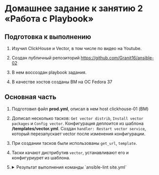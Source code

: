 # Домашнее задание к занятию 2 «Работа с Playbook»

## Подготовка к выполнению

1. Изучил ClickHouse и Vector, в том числе по видео на Youtube.

2. Создан публичный репозиторий https://github.com/Granit16/ansible-02

3. В нем воссоздан playbook задания.

4. В качестве хостов созданы ВМ на ОС Fedora 37



## Основная часть

1. Подготовил файл **prod.yml**, описал в нем host clickhouse-01 (ВМ)

2. Дописал несколько тасков: `Get vector distrib`, `Install vector packages` и `Config vector`.
    Конфигурация деплоится из шаблона **/templates/vector.yml**.
    Создан `handler: Restart vector service`, который перезапускает vector после изменения конфигурации.

3. При создании тасков были использованы `get_url`, `template`.

4. Таски качают дистрибутив `vector`, устанавливают его и конфигуриурет из шаблона.

5. <details><summary>Результат выполнения команды `ansible-lint site.yml`</summary>
    
    Ошибок нет, имеются несклолько предупреждений

    ![](https://github.com/Granit16/ansible-02/blob/main/screenshots/lint.png)

</details>
